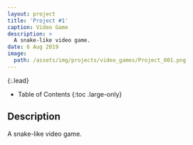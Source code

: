 ```yaml
---
layout: project
title: 'Project #1'
caption: Video Game
description: >
  A snake-like video game.
date: 6 Aug 2019
image: 
  path: /assets/img/projects/video_games/Project_001.png
---
```


{:.lead}

- Table of Contents
{:toc .large-only}

## Description

A snake-like video game.